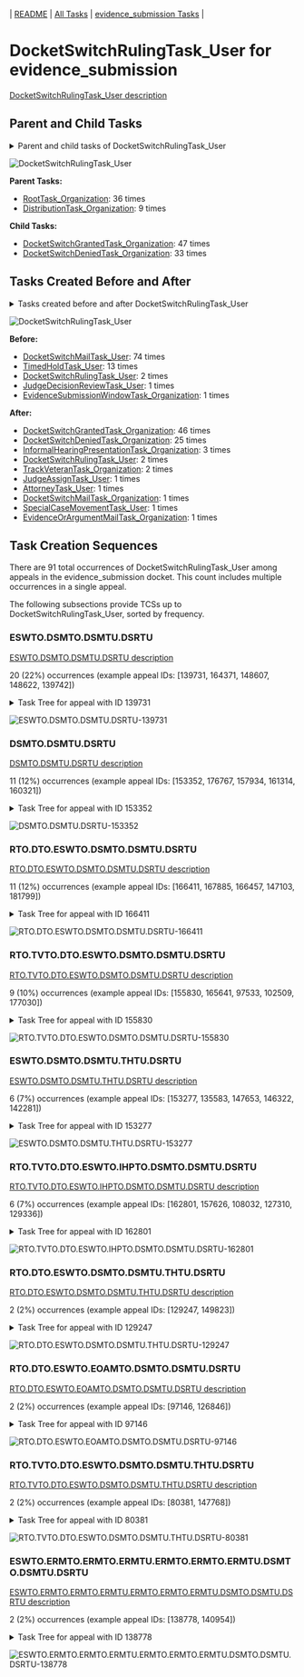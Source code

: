 <!-- DO NOT EDIT THIS FILE.  This file is autogenerated. -->
| [README](../README.md) | [All Tasks](../alltasks.md) | [evidence_submission Tasks](tasklist.md) |

# DocketSwitchRulingTask_User for evidence_submission

[DocketSwitchRulingTask_User description](../descr/DocketSwitchRulingTask_User.md)

## Parent and Child Tasks

<details><summary markdown='span'>Parent and child tasks of DocketSwitchRulingTask_User
</summary>

```
digraph G {
rankdir=LR;
node [shape=box]
"DocketSwitchRulingTask_User" -> "DocketSwitchGrantedTask_Organization" [label=47]
"DocketSwitchRulingTask_User" -> "DocketSwitchDeniedTask_Organization" [label=33]
"RootTask_Organization" -> "DocketSwitchRulingTask_User" [label=36]
"DistributionTask_Organization" -> "DocketSwitchRulingTask_User" [label=9]
}
```
</details>

![DocketSwitchRulingTask_User](dot/DocketSwitchRulingTask_User-parentchild.dot.png)

**Parent Tasks:**

   * [RootTask_Organization](RootTask_Organization.md): 36 times
   * [DistributionTask_Organization](DistributionTask_Organization.md): 9 times

**Child Tasks:**

   * [DocketSwitchGrantedTask_Organization](DocketSwitchGrantedTask_Organization.md): 47 times
   * [DocketSwitchDeniedTask_Organization](DocketSwitchDeniedTask_Organization.md): 33 times

## Tasks Created Before and After

<details><summary markdown='span'>Tasks created before and after DocketSwitchRulingTask_User</summary>

```
digraph G {
rankdir=LR;

"DocketSwitchRulingTask_User" -> "DocketSwitchGrantedTask_Organization" [label=46]
"DocketSwitchRulingTask_User" -> "DocketSwitchDeniedTask_Organization" [label=25]
"DocketSwitchRulingTask_User" -> "InformalHearingPresentationTask_Organization" [label=3]
"DocketSwitchRulingTask_User" -> "TrackVeteranTask_Organization" [label=2]
"DocketSwitchRulingTask_User" -> "DocketSwitchRulingTask_User" [label=2]
"DocketSwitchRulingTask_User" -> "SpecialCaseMovementTask_User" [label=1]
"DocketSwitchRulingTask_User" -> "JudgeAssignTask_User" [label=1]
"DocketSwitchRulingTask_User" -> "EvidenceOrArgumentMailTask_Organization" [label=1]
"DocketSwitchRulingTask_User" -> "DocketSwitchMailTask_Organization" [label=1]
"DocketSwitchRulingTask_User" -> "AttorneyTask_User" [label=1]
"DocketSwitchMailTask_User" -> "DocketSwitchRulingTask_User" [label=74]
"TimedHoldTask_User" -> "DocketSwitchRulingTask_User" [label=13]
"DocketSwitchRulingTask_User" -> "DocketSwitchRulingTask_User" [label=2]
"JudgeDecisionReviewTask_User" -> "DocketSwitchRulingTask_User" [label=1]
"EvidenceSubmissionWindowTask_Organization" -> "DocketSwitchRulingTask_User" [label=1]
}
```
</details>

![DocketSwitchRulingTask_User](dot/DocketSwitchRulingTask_User.dot.png)

**Before:**

   * [DocketSwitchMailTask_User](DocketSwitchMailTask_User.md): 74 times
   * [TimedHoldTask_User](TimedHoldTask_User.md): 13 times
   * [DocketSwitchRulingTask_User](DocketSwitchRulingTask_User.md): 2 times
   * [JudgeDecisionReviewTask_User](JudgeDecisionReviewTask_User.md): 1 times
   * [EvidenceSubmissionWindowTask_Organization](EvidenceSubmissionWindowTask_Organization.md): 1 times

**After:**

   * [DocketSwitchGrantedTask_Organization](DocketSwitchGrantedTask_Organization.md): 46 times
   * [DocketSwitchDeniedTask_Organization](DocketSwitchDeniedTask_Organization.md): 25 times
   * [InformalHearingPresentationTask_Organization](InformalHearingPresentationTask_Organization.md): 3 times
   * [DocketSwitchRulingTask_User](DocketSwitchRulingTask_User.md): 2 times
   * [TrackVeteranTask_Organization](TrackVeteranTask_Organization.md): 2 times
   * [JudgeAssignTask_User](JudgeAssignTask_User.md): 1 times
   * [AttorneyTask_User](AttorneyTask_User.md): 1 times
   * [DocketSwitchMailTask_Organization](DocketSwitchMailTask_Organization.md): 1 times
   * [SpecialCaseMovementTask_User](SpecialCaseMovementTask_User.md): 1 times
   * [EvidenceOrArgumentMailTask_Organization](EvidenceOrArgumentMailTask_Organization.md): 1 times

## Task Creation Sequences

There are 91 total occurrences of DocketSwitchRulingTask_User among appeals in the evidence_submission docket.  This count includes multiple occurrences in a single appeal.

The following subsections provide TCSs up to DocketSwitchRulingTask_User, sorted by frequency.

### ESWTO.DSMTO.DSMTU.DSRTU

[ESWTO.DSMTO.DSMTU.DSRTU description](../descr/ESWTO.DSMTO.DSMTU.DSRTU.md)

20 (22%) occurrences (example appeal IDs: [139731, 164371, 148607, 148622, 139742])

<details><summary markdown='span'>Task Tree for appeal with ID 139731</summary>

```
@startuml
skinparam {
  ObjectBorderColor #555
  ObjectBorderThickness 0
  ObjectFontStyle bold
  ObjectFontSize 14
  ObjectAttributeFontColor #333
  ObjectAttributeFontSize 12
}
  object 0.RootTask #8dd3c7 {
Organization
}
  object 1.TrackVeteranTask #bebada {
Organization
}
  object 2.DistributionTask #ffffb3 {
Organization
}
  object 3.EvidenceSubmissionWindowTask #fccde5 {
Organization
}
  object 4.InformalHearingPresentationTask #fdb462 {
Organization
}
  object 5.DocketSwitchMailTask #e377c2 {
Organization
}
  object 6.DocketSwitchMailTask #e377c2 {
User
}
  object 7.TimedHoldTask #fccde5 {
User
}
  object 8.DocketSwitchRulingTask #e377c2 {
User  <back:white>    </back>
}
  object 9.DocketSwitchGrantedTask #9467bd {
Organization
}
  object 10.DocketSwitchGrantedTask #9467bd {
User
}
0.RootTask -- 1.TrackVeteranTask
0.RootTask -- 2.DistributionTask
2.DistributionTask -- 3.EvidenceSubmissionWindowTask
2.DistributionTask -- 4.InformalHearingPresentationTask
0.RootTask -- 5.DocketSwitchMailTask
5.DocketSwitchMailTask -- 6.DocketSwitchMailTask
6.DocketSwitchMailTask -- 7.TimedHoldTask
0.RootTask -- 8.DocketSwitchRulingTask
8.DocketSwitchRulingTask -- 9.DocketSwitchGrantedTask
9.DocketSwitchGrantedTask -- 10.DocketSwitchGrantedTask
@enduml
```
</details>

![ESWTO.DSMTO.DSMTU.DSRTU-139731](uml/ESWTO.DSMTO.DSMTU.DSRTU-139731.png)

### DSMTO.DSMTU.DSRTU

[DSMTO.DSMTU.DSRTU description](../descr/DSMTO.DSMTU.DSRTU.md)

11 (12%) occurrences (example appeal IDs: [153352, 176767, 157934, 161314, 160321])

<details><summary markdown='span'>Task Tree for appeal with ID 153352</summary>

```
@startuml
skinparam {
  ObjectBorderColor #555
  ObjectBorderThickness 0
  ObjectFontStyle bold
  ObjectFontSize 14
  ObjectAttributeFontColor #333
  ObjectAttributeFontSize 12
}
  object 0.RootTask #8dd3c7 {
Organization
}
  object 1.TrackVeteranTask #bebada {
Organization
}
  object 2.DistributionTask #ffffb3 {
Organization
}
  object 3.EvidenceSubmissionWindowTask #fccde5 {
Organization
}
  object 4.DocketSwitchMailTask #e377c2 {
Organization
}
  object 5.DocketSwitchMailTask #e377c2 {
User
}
  object 6.DocketSwitchRulingTask #e377c2 {
User  <back:white>    </back>
}
  object 7.DocketSwitchGrantedTask #9467bd {
Organization
}
  object 8.DocketSwitchGrantedTask #9467bd {
User
}
0.RootTask -- 1.TrackVeteranTask
0.RootTask -- 2.DistributionTask
2.DistributionTask -- 3.EvidenceSubmissionWindowTask
0.RootTask -- 4.DocketSwitchMailTask
4.DocketSwitchMailTask -- 5.DocketSwitchMailTask
0.RootTask -- 6.DocketSwitchRulingTask
6.DocketSwitchRulingTask -- 7.DocketSwitchGrantedTask
7.DocketSwitchGrantedTask -- 8.DocketSwitchGrantedTask
@enduml
```
</details>

![DSMTO.DSMTU.DSRTU-153352](uml/DSMTO.DSMTU.DSRTU-153352.png)

### RTO.DTO.ESWTO.DSMTO.DSMTU.DSRTU

[RTO.DTO.ESWTO.DSMTO.DSMTU.DSRTU description](../descr/RTO.DTO.ESWTO.DSMTO.DSMTU.DSRTU.md)

11 (12%) occurrences (example appeal IDs: [166411, 167885, 166457, 147103, 181799])

<details><summary markdown='span'>Task Tree for appeal with ID 166411</summary>

```
@startuml
skinparam {
  ObjectBorderColor #555
  ObjectBorderThickness 0
  ObjectFontStyle bold
  ObjectFontSize 14
  ObjectAttributeFontColor #333
  ObjectAttributeFontSize 12
}
  object 0.RootTask #8dd3c7 {
Organization
}
  object 1.DistributionTask #ffffb3 {
Organization
}
  object 2.EvidenceSubmissionWindowTask #fccde5 {
Organization
}
  object 3.DocketSwitchMailTask #e377c2 {
Organization
}
  object 4.DocketSwitchMailTask #e377c2 {
User
}
  object 5.DocketSwitchRulingTask #e377c2 {
User  <back:white>    </back>
}
  object 6.ReturnedUndeliverableCorrespondenceMailTask #fdb462 {
Organization
}
  object 7.ReturnedUndeliverableCorrespondenceMailTask #fdb462 {
User
}
  object 8.DocketSwitchDeniedTask #e377c2 {
Organization
}
  object 9.DocketSwitchDeniedTask #e377c2 {
User
}
  object 10.AddressChangeMailTask #d9d9d9 {
Organization
}
  object 11.AddressChangeMailTask #d9d9d9 {
Organization
}
  object 12.AddressChangeMailTask #d9d9d9 {
User
}
  object 13.ReturnedUndeliverableCorrespondenceMailTask #fdb462 {
Organization
}
  object 14.ReturnedUndeliverableCorrespondenceMailTask #fdb462 {
User
}
0.RootTask -- 1.DistributionTask
1.DistributionTask -- 2.EvidenceSubmissionWindowTask
0.RootTask -- 3.DocketSwitchMailTask
3.DocketSwitchMailTask -- 4.DocketSwitchMailTask
0.RootTask -- 5.DocketSwitchRulingTask
0.RootTask -- 6.ReturnedUndeliverableCorrespondenceMailTask
6.ReturnedUndeliverableCorrespondenceMailTask -- 7.ReturnedUndeliverableCorrespondenceMailTask
5.DocketSwitchRulingTask -- 8.DocketSwitchDeniedTask
8.DocketSwitchDeniedTask -- 9.DocketSwitchDeniedTask
0.RootTask -- 10.AddressChangeMailTask
10.AddressChangeMailTask -- 11.AddressChangeMailTask
11.AddressChangeMailTask -- 12.AddressChangeMailTask
0.RootTask -- 13.ReturnedUndeliverableCorrespondenceMailTask
13.ReturnedUndeliverableCorrespondenceMailTask -- 14.ReturnedUndeliverableCorrespondenceMailTask
@enduml
```
</details>

![RTO.DTO.ESWTO.DSMTO.DSMTU.DSRTU-166411](uml/RTO.DTO.ESWTO.DSMTO.DSMTU.DSRTU-166411.png)

### RTO.TVTO.DTO.ESWTO.DSMTO.DSMTU.DSRTU

[RTO.TVTO.DTO.ESWTO.DSMTO.DSMTU.DSRTU description](../descr/RTO.TVTO.DTO.ESWTO.DSMTO.DSMTU.DSRTU.md)

9 (10%) occurrences (example appeal IDs: [155830, 165641, 97533, 102509, 177030])

<details><summary markdown='span'>Task Tree for appeal with ID 155830</summary>

```
@startuml
skinparam {
  ObjectBorderColor #555
  ObjectBorderThickness 0
  ObjectFontStyle bold
  ObjectFontSize 14
  ObjectAttributeFontColor #333
  ObjectAttributeFontSize 12
}
  object 0.RootTask #8dd3c7 {
Organization
}
  object 1.TrackVeteranTask #bebada {
Organization
}
  object 2.DistributionTask #ffffb3 {
Organization
}
  object 3.EvidenceSubmissionWindowTask #fccde5 {
Organization
}
  object 4.DocketSwitchMailTask #e377c2 {
Organization
}
  object 5.DocketSwitchMailTask #e377c2 {
User
}
  object 6.DocketSwitchRulingTask #e377c2 {
User  <back:white>    </back>
}
  object 7.InformalHearingPresentationTask #fdb462 {
Organization
}
  object 8.DocketSwitchDeniedTask #e377c2 {
Organization
}
  object 9.DocketSwitchDeniedTask #e377c2 {
User
}
0.RootTask -- 1.TrackVeteranTask
0.RootTask -- 2.DistributionTask
2.DistributionTask -- 3.EvidenceSubmissionWindowTask
0.RootTask -- 4.DocketSwitchMailTask
4.DocketSwitchMailTask -- 5.DocketSwitchMailTask
0.RootTask -- 6.DocketSwitchRulingTask
2.DistributionTask -- 7.InformalHearingPresentationTask
6.DocketSwitchRulingTask -- 8.DocketSwitchDeniedTask
8.DocketSwitchDeniedTask -- 9.DocketSwitchDeniedTask
@enduml
```
</details>

![RTO.TVTO.DTO.ESWTO.DSMTO.DSMTU.DSRTU-155830](uml/RTO.TVTO.DTO.ESWTO.DSMTO.DSMTU.DSRTU-155830.png)

### ESWTO.DSMTO.DSMTU.THTU.DSRTU

[ESWTO.DSMTO.DSMTU.THTU.DSRTU description](../descr/ESWTO.DSMTO.DSMTU.THTU.DSRTU.md)

6 (7%) occurrences (example appeal IDs: [153277, 135583, 147653, 146322, 142281])

<details><summary markdown='span'>Task Tree for appeal with ID 153277</summary>

```
@startuml
skinparam {
  ObjectBorderColor #555
  ObjectBorderThickness 0
  ObjectFontStyle bold
  ObjectFontSize 14
  ObjectAttributeFontColor #333
  ObjectAttributeFontSize 12
}
  object 0.RootTask #8dd3c7 {
Organization
}
  object 1.TrackVeteranTask #bebada {
Organization
}
  object 2.DistributionTask #ffffb3 {
Organization
}
  object 3.EvidenceSubmissionWindowTask #fccde5 {
Organization
}
  object 4.DocketSwitchMailTask #e377c2 {
Organization
}
  object 5.DocketSwitchMailTask #e377c2 {
User
}
  object 6.TimedHoldTask #fccde5 {
User
}
  object 7.DocketSwitchRulingTask #e377c2 {
User  <back:white>    </back>
}
  object 8.InformalHearingPresentationTask #fdb462 {
Organization
}
  object 9.InformalHearingPresentationTask #fdb462 {
User
}
  object 10.DocketSwitchGrantedTask #9467bd {
Organization
}
  object 11.DocketSwitchGrantedTask #9467bd {
User
}
0.RootTask -- 1.TrackVeteranTask
0.RootTask -- 2.DistributionTask
2.DistributionTask -- 3.EvidenceSubmissionWindowTask
0.RootTask -- 4.DocketSwitchMailTask
4.DocketSwitchMailTask -- 5.DocketSwitchMailTask
5.DocketSwitchMailTask -- 6.TimedHoldTask
0.RootTask -- 7.DocketSwitchRulingTask
2.DistributionTask -- 8.InformalHearingPresentationTask
8.InformalHearingPresentationTask -- 9.InformalHearingPresentationTask
7.DocketSwitchRulingTask -- 10.DocketSwitchGrantedTask
10.DocketSwitchGrantedTask -- 11.DocketSwitchGrantedTask
@enduml
```
</details>

![ESWTO.DSMTO.DSMTU.THTU.DSRTU-153277](uml/ESWTO.DSMTO.DSMTU.THTU.DSRTU-153277.png)

### RTO.TVTO.DTO.ESWTO.IHPTO.DSMTO.DSMTU.DSRTU

[RTO.TVTO.DTO.ESWTO.IHPTO.DSMTO.DSMTU.DSRTU description](../descr/RTO.TVTO.DTO.ESWTO.IHPTO.DSMTO.DSMTU.DSRTU.md)

6 (7%) occurrences (example appeal IDs: [162801, 157626, 108032, 127310, 129336])

<details><summary markdown='span'>Task Tree for appeal with ID 162801</summary>

```
@startuml
skinparam {
  ObjectBorderColor #555
  ObjectBorderThickness 0
  ObjectFontStyle bold
  ObjectFontSize 14
  ObjectAttributeFontColor #333
  ObjectAttributeFontSize 12
}
  object 0.RootTask #8dd3c7 {
Organization
}
  object 1.TrackVeteranTask #bebada {
Organization
}
  object 2.DistributionTask #ffffb3 {
Organization
}
  object 3.EvidenceSubmissionWindowTask #fccde5 {
Organization
}
  object 4.InformalHearingPresentationTask #fdb462 {
Organization
}
  object 5.DocketSwitchMailTask #e377c2 {
Organization
}
  object 6.DocketSwitchMailTask #e377c2 {
User
}
  object 7.DocketSwitchRulingTask #e377c2 {
User  <back:white>    </back>
}
  object 8.DocketSwitchDeniedTask #e377c2 {
Organization
}
  object 9.DocketSwitchDeniedTask #e377c2 {
User
}
  object 10.InformalHearingPresentationTask #fdb462 {
User
}
0.RootTask -- 1.TrackVeteranTask
0.RootTask -- 2.DistributionTask
2.DistributionTask -- 3.EvidenceSubmissionWindowTask
2.DistributionTask -- 4.InformalHearingPresentationTask
0.RootTask -- 5.DocketSwitchMailTask
5.DocketSwitchMailTask -- 6.DocketSwitchMailTask
0.RootTask -- 7.DocketSwitchRulingTask
7.DocketSwitchRulingTask -- 8.DocketSwitchDeniedTask
8.DocketSwitchDeniedTask -- 9.DocketSwitchDeniedTask
4.InformalHearingPresentationTask -- 10.InformalHearingPresentationTask
@enduml
```
</details>

![RTO.TVTO.DTO.ESWTO.IHPTO.DSMTO.DSMTU.DSRTU-162801](uml/RTO.TVTO.DTO.ESWTO.IHPTO.DSMTO.DSMTU.DSRTU-162801.png)

### RTO.DTO.ESWTO.DSMTO.DSMTU.THTU.DSRTU

[RTO.DTO.ESWTO.DSMTO.DSMTU.THTU.DSRTU description](../descr/RTO.DTO.ESWTO.DSMTO.DSMTU.THTU.DSRTU.md)

2 (2%) occurrences (example appeal IDs: [129247, 149823])

<details><summary markdown='span'>Task Tree for appeal with ID 129247</summary>

```
@startuml
skinparam {
  ObjectBorderColor #555
  ObjectBorderThickness 0
  ObjectFontStyle bold
  ObjectFontSize 14
  ObjectAttributeFontColor #333
  ObjectAttributeFontSize 12
}
  object 0.RootTask #8dd3c7 {
Organization
}
  object 1.DistributionTask #ffffb3 {
Organization
}
  object 2.EvidenceSubmissionWindowTask #fccde5 {
Organization
}
  object 3.DocketSwitchMailTask #e377c2 {
Organization
}
  object 4.DocketSwitchMailTask #e377c2 {
User
}
  object 5.TimedHoldTask #fccde5 {
User
}
  object 6.DocketSwitchRulingTask #e377c2 {
User  <back:white>    </back>
}
  object 7.DocketSwitchGrantedTask #9467bd {
Organization
}
  object 8.DocketSwitchGrantedTask #9467bd {
User
}
0.RootTask -- 1.DistributionTask
1.DistributionTask -- 2.EvidenceSubmissionWindowTask
0.RootTask -- 3.DocketSwitchMailTask
3.DocketSwitchMailTask -- 4.DocketSwitchMailTask
4.DocketSwitchMailTask -- 5.TimedHoldTask
0.RootTask -- 6.DocketSwitchRulingTask
6.DocketSwitchRulingTask -- 7.DocketSwitchGrantedTask
7.DocketSwitchGrantedTask -- 8.DocketSwitchGrantedTask
@enduml
```
</details>

![RTO.DTO.ESWTO.DSMTO.DSMTU.THTU.DSRTU-129247](uml/RTO.DTO.ESWTO.DSMTO.DSMTU.THTU.DSRTU-129247.png)

### RTO.DTO.ESWTO.EOAMTO.DSMTO.DSMTU.DSRTU

[RTO.DTO.ESWTO.EOAMTO.DSMTO.DSMTU.DSRTU description](../descr/RTO.DTO.ESWTO.EOAMTO.DSMTO.DSMTU.DSRTU.md)

2 (2%) occurrences (example appeal IDs: [97146, 126846])

<details><summary markdown='span'>Task Tree for appeal with ID 97146</summary>

```
@startuml
skinparam {
  ObjectBorderColor #555
  ObjectBorderThickness 0
  ObjectFontStyle bold
  ObjectFontSize 14
  ObjectAttributeFontColor #333
  ObjectAttributeFontSize 12
}
  object 0.RootTask #8dd3c7 {
Organization
}
  object 1.DistributionTask #ffffb3 {
Organization
}
  object 2.EvidenceSubmissionWindowTask #fccde5 {
Organization
}
  object 3.EvidenceOrArgumentMailTask #ffffb3 {
Organization
}
  object 4.DocketSwitchMailTask #e377c2 {
Organization
}
  object 5.DocketSwitchMailTask #e377c2 {
User
}
  object 6.DocketSwitchRulingTask #e377c2 {
User  <back:white>    </back>
}
  object 7.DocketSwitchDeniedTask #e377c2 {
Organization
}
  object 8.DocketSwitchDeniedTask #e377c2 {
User
}
0.RootTask -- 1.DistributionTask
1.DistributionTask -- 2.EvidenceSubmissionWindowTask
0.RootTask -- 3.EvidenceOrArgumentMailTask
0.RootTask -- 4.DocketSwitchMailTask
4.DocketSwitchMailTask -- 5.DocketSwitchMailTask
0.RootTask -- 6.DocketSwitchRulingTask
6.DocketSwitchRulingTask -- 7.DocketSwitchDeniedTask
7.DocketSwitchDeniedTask -- 8.DocketSwitchDeniedTask
@enduml
```
</details>

![RTO.DTO.ESWTO.EOAMTO.DSMTO.DSMTU.DSRTU-97146](uml/RTO.DTO.ESWTO.EOAMTO.DSMTO.DSMTU.DSRTU-97146.png)

### RTO.TVTO.DTO.ESWTO.DSMTO.DSMTU.THTU.DSRTU

[RTO.TVTO.DTO.ESWTO.DSMTO.DSMTU.THTU.DSRTU description](../descr/RTO.TVTO.DTO.ESWTO.DSMTO.DSMTU.THTU.DSRTU.md)

2 (2%) occurrences (example appeal IDs: [80381, 147768])

<details><summary markdown='span'>Task Tree for appeal with ID 80381</summary>

```
@startuml
skinparam {
  ObjectBorderColor #555
  ObjectBorderThickness 0
  ObjectFontStyle bold
  ObjectFontSize 14
  ObjectAttributeFontColor #333
  ObjectAttributeFontSize 12
}
  object 0.RootTask #8dd3c7 {
Organization
}
  object 1.TrackVeteranTask #bebada {
Organization
}
  object 2.DistributionTask #ffffb3 {
Organization
}
  object 3.EvidenceSubmissionWindowTask #fccde5 {
Organization
}
  object 4.DocketSwitchMailTask #e377c2 {
Organization
}
  object 5.DocketSwitchMailTask #e377c2 {
User
}
  object 6.TimedHoldTask #fccde5 {
User
}
  object 7.DocketSwitchRulingTask #e377c2 {
User  <back:white>    </back>
}
  object 8.DocketSwitchDeniedTask #e377c2 {
Organization
}
  object 9.DocketSwitchDeniedTask #e377c2 {
User
}
0.RootTask -- 1.TrackVeteranTask
0.RootTask -- 2.DistributionTask
2.DistributionTask -- 3.EvidenceSubmissionWindowTask
0.RootTask -- 4.DocketSwitchMailTask
4.DocketSwitchMailTask -- 5.DocketSwitchMailTask
5.DocketSwitchMailTask -- 6.TimedHoldTask
0.RootTask -- 7.DocketSwitchRulingTask
7.DocketSwitchRulingTask -- 8.DocketSwitchDeniedTask
8.DocketSwitchDeniedTask -- 9.DocketSwitchDeniedTask
@enduml
```
</details>

![RTO.TVTO.DTO.ESWTO.DSMTO.DSMTU.THTU.DSRTU-80381](uml/RTO.TVTO.DTO.ESWTO.DSMTO.DSMTU.THTU.DSRTU-80381.png)

### ESWTO.ERMTO.ERMTO.ERMTU.ERMTO.ERMTO.ERMTU.DSMTO.DSMTU.DSRTU

[ESWTO.ERMTO.ERMTO.ERMTU.ERMTO.ERMTO.ERMTU.DSMTO.DSMTU.DSRTU description](../descr/ESWTO.ERMTO.ERMTO.ERMTU.ERMTO.ERMTO.ERMTU.DSMTO.DSMTU.DSRTU.md)

2 (2%) occurrences (example appeal IDs: [138778, 140954])

<details><summary markdown='span'>Task Tree for appeal with ID 138778</summary>

```
@startuml
skinparam {
  ObjectBorderColor #555
  ObjectBorderThickness 0
  ObjectFontStyle bold
  ObjectFontSize 14
  ObjectAttributeFontColor #333
  ObjectAttributeFontSize 12
}
  object 0.RootTask #8dd3c7 {
Organization
}
  object 1.DistributionTask #ffffb3 {
Organization
}
  object 2.EvidenceSubmissionWindowTask #fccde5 {
Organization
}
  object 3.ExtensionRequestMailTask #fdb462 {
Organization
}
  object 4.ExtensionRequestMailTask #fdb462 {
Organization
}
  object 5.ExtensionRequestMailTask #fdb462 {
User
}
  object 6.ExtensionRequestMailTask #fdb462 {
Organization
}
  object 7.ExtensionRequestMailTask #fdb462 {
Organization
}
  object 8.ExtensionRequestMailTask #fdb462 {
User
}
  object 9.TimedHoldTask #fccde5 {
User
}
  object 10.DocketSwitchMailTask #e377c2 {
Organization
}
  object 11.DocketSwitchMailTask #e377c2 {
User
}
  object 12.DocketSwitchRulingTask #e377c2 {
User  <back:white>    </back>
}
  object 13.DocketSwitchGrantedTask #9467bd {
Organization
}
  object 14.DocketSwitchGrantedTask #9467bd {
User
}
0.RootTask -- 1.DistributionTask
1.DistributionTask -- 2.EvidenceSubmissionWindowTask
1.DistributionTask -- 3.ExtensionRequestMailTask
3.ExtensionRequestMailTask -- 4.ExtensionRequestMailTask
4.ExtensionRequestMailTask -- 5.ExtensionRequestMailTask
1.DistributionTask -- 6.ExtensionRequestMailTask
6.ExtensionRequestMailTask -- 7.ExtensionRequestMailTask
7.ExtensionRequestMailTask -- 8.ExtensionRequestMailTask
8.ExtensionRequestMailTask -- 9.TimedHoldTask
0.RootTask -- 10.DocketSwitchMailTask
10.DocketSwitchMailTask -- 11.DocketSwitchMailTask
0.RootTask -- 12.DocketSwitchRulingTask
12.DocketSwitchRulingTask -- 13.DocketSwitchGrantedTask
13.DocketSwitchGrantedTask -- 14.DocketSwitchGrantedTask
@enduml
```
</details>

![ESWTO.ERMTO.ERMTO.ERMTU.ERMTO.ERMTO.ERMTU.DSMTO.DSMTU.DSRTU-138778](uml/ESWTO.ERMTO.ERMTO.ERMTU.ERMTO.ERMTO.ERMTU.DSMTO.DSMTU.DSRTU-138778.png)

